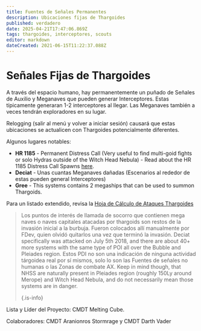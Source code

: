 ```yaml
---
title: Fuentes de Señales Permanentes
description: Ubicaciones fijas de Thargoides
published: verdadero
date: 2025-04-21T17:47:06.869Z
tags: thargoides, interceptores, scouts
editor: markdown
dateCreated: 2021-06-15T11:22:37.088Z
---
```


# Señales Fijas de Thargoides
A través del espacio humano, hay permanentemente un puñado de Señales de Auxilio y Meganaves que pueden generar Interceptores. Estas típicamente generaran 1-2 interceptores al llegar. Las Meganaves también a veces tendrán exploradores en su lugar.

Relogging (salir al menú y volver a iniciar sesión) causará que estas ubicaciones se actualicen con Thargoides potencialmente diferentes.

Algunos lugares notables:

- **HR 1185** - Permanent Distress Call (Very useful to find multi-goid fights or solo Hydras outside of the Witch Head Nebula) - Read about the HR 1185 Distress Call Spawns [here](https://wiki.antixenoinitiative.com/en/distress-call-analysis).
- **Deciat** - Unas cuantas Meganaves dañadas (Escenarios al rededor de estas pueden general Interceptores)
- **Gree** - This systems contains 2 megaships that can be used to summon Thargoids.

Para un listado extendido, revisa la [Hoja de Cálculo de Ataques Thargoides](https://docs.google.com/spreadsheets/d/1hnJTNAwAu0fY9Asu8SgXsfpjyTFxRhW_4oPCJS5Ydv4/edit#gid=0)



> Los puntos de interés de llamada de socorro que contienen mega naves o naves capitales atacadas por thargoids son restos de la invasión inicial a la burbuja. Fueron colocados allí manualmente por FDev, quien olvidó quitarlos una vez que terminó la invasión. Deciat specifically was attacked on July 5th 2018, and there are about 40+ more systems with the same type of POI all over the Bubble and Pleiades region. Estos PDI no son una indicación de ninguna actividad tárgoidea real por sí mismos, solo lo son las Fuentes de señales no humanas o las Zonas de combate AX. Keep in mind though, that NHSS are naturally present in Pleiades region (roughly 150Ly around Merope) and Witch Head Nebula, and do not necessarily mean those systems are in danger. 
> 
> {.is-info}


Lista y Líder del Proyecto: CMDT Melting Cube.

Colaboradores: CMDT Aranionros Stormrage y CMDT Darth Vader
